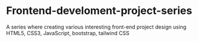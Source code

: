 # Frontend-develoment-project-series
A series where creating various interesting front-end project design using HTML5, CSS3, JavaScript, bootstrap, tailwind CSS
